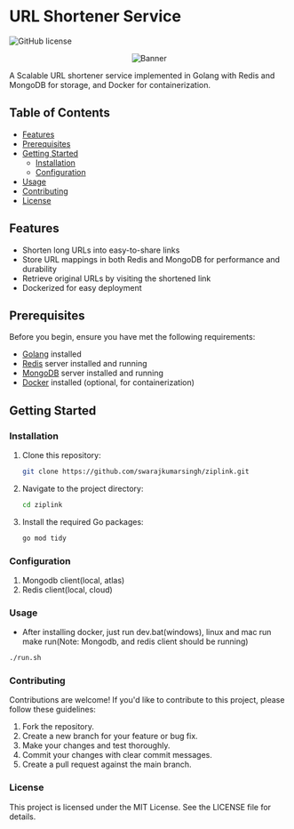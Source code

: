 # URL Shortener Service

![GitHub license](https://img.shields.io/badge/license-MIT-blue.svg)

<div align="center">
  <img src="https://res.cloudinary.com/swaraj-cloud/image/upload/v1695746882/wahavuo3msy7yvwgteaa.png" alt="Banner" />
</div>


A Scalable URL shortener service implemented in Golang with Redis and MongoDB for storage, and Docker for containerization.

## Table of Contents

- [Features](#features)
- [Prerequisites](#prerequisites)
- [Getting Started](#getting-started)
  - [Installation](#installation)
  - [Configuration](#configuration)
- [Usage](#usage)
- [Contributing](#contributing)
- [License](#license)

## Features

- Shorten long URLs into easy-to-share links
- Store URL mappings in both Redis and MongoDB for performance and durability
- Retrieve original URLs by visiting the shortened link
- Dockerized for easy deployment

## Prerequisites

Before you begin, ensure you have met the following requirements:

- [Golang](https://golang.org/) installed
- [Redis](https://redis.io/) server installed and running
- [MongoDB](https://www.mongodb.com/) server installed and running
- [Docker](https://www.docker.com/) installed (optional, for containerization)

## Getting Started

### Installation

1. Clone this repository:

   ```bash
   git clone https://github.com/swarajkumarsingh/ziplink.git

   ```

2. Navigate to the project directory:
   ```bash
   cd ziplink
   ```
3. Install the required Go packages:
   ```bash
   go mod tidy
   ```

### Configuration
1. Mongodb client(local, atlas)
2. Redis client(local, cloud)

### Usage
- After installing docker, just run dev.bat(windows), linux and mac run make run(Note: Mongodb, and redis client should be running)
```bash
./run.sh
```


### Contributing
Contributions are welcome! If you'd like to contribute to this project, please follow these guidelines:

1. Fork the repository.
2. Create a new branch for your feature or bug fix.
3. Make your changes and test thoroughly.
4. Commit your changes with clear commit messages.
5. Create a pull request against the main branch.

### License
This project is licensed under the MIT License. See the LICENSE file for details.

